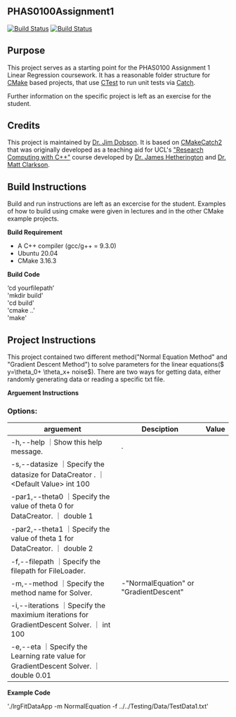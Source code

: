 PHAS0100Assignment1
------------------

[![Build Status](https://travis-ci.com/[USERNAME]/PHAS0100Assignment1.svg?branch=master)](https://travis-ci.com/[USERNAME]/PHAS0100Assignment1)
[![Build Status](https://ci.appveyor.com/api/projects/status/[APPVEYOR_ID]/branch/master)](https://ci.appveyor.com/project/[USERNAME]/PHAS0100Assignment1)


Purpose
-------

This project serves as a starting point for the PHAS0100 Assignment 1 Linear Regression coursework. It has a reasonable folder structure for [CMake](https://cmake.org/) based projects,
that use [CTest](https://cmake.org/) to run unit tests via [Catch](https://github.com/catchorg/Catch2). 

Further information on the specific project is left as an exercise for the student.


Credits
-------

This project is maintained by [Dr. Jim Dobson](https://www.ucl.ac.uk/physics-astronomy/people/dr-jim-dobson). It is based on [CMakeCatch2](https://github.com/UCL/CMakeCatch2.git) that was originally developed as a teaching aid for UCL's ["Research Computing with C++"](http://rits.github-pages.ucl.ac.uk/research-computing-with-cpp/)
course developed by [Dr. James Hetherington](http://www.ucl.ac.uk/research-it-services/people/james)
and [Dr. Matt Clarkson](https://iris.ucl.ac.uk/iris/browse/profile?upi=MJCLA42).


Build Instructions
------------------

Build and run instructions are left as an excercise for the student. Examples of how to build using cmake were given in lectures and in the other CMake example projects.

**Build Requirement** 
- A C++ compiler (gcc/g++ = 9.3.0)
- Ubuntu 20.04 
- CMake 3.16.3

**Build Code**

‘cd yourfilepath’\
'mkdir build'\
'cd build'\
'cmake ..'\
'make'

Project Instructions
--------------------
This project contained two different method("Normal Equation Method" and "Gradient Descent Method") to solve parameters for the linear equations($ y=\theta_0+ \theta_x+ noise$). There are two ways for getting data, either randomly generating data or reading a specific txt file.

**Arguement  Instructions** 

### Options: 
|arguement                  |Desciption                                                    |Value                                   |
|-------------------------- |--------------------------------------------------------------|----------------------------------------|
|-h,--help                  ｜Show this help message.                                      |.                                       | 
|-s,--datasize              ｜Specify the datasize for DataCreator .                       ｜ <Default Value\> int 100              |
|-par1,--theta0             ｜Specify the value of theta 0 for DataCreator.                ｜ <Default Value> double 1              |
|-par2,--theta1             ｜Specify the value of theta 1 for DataCreator.                ｜ <Default Value> double 2              |
|-f,--filepath              ｜Specify the filepath for FileLoader.                         |                                        |
|-m,--method<Compulsory>    ｜Specify the method name for Solver.                          |-"NormalEquation"  or  "GradientDescent"|
|-i,--iterations            ｜Specify the maximium iterations for GradientDescent Solver.  ｜ <Default Value> int 100                |
|-e,--eta                   ｜Specify the Learning rate value for GradientDescent Solver.  ｜ <Default Value> double 0.01            |


**Example Code**

'./lrgFitDataApp -m NormalEquation -f ../../Testing/Data/TestData1.txt'
